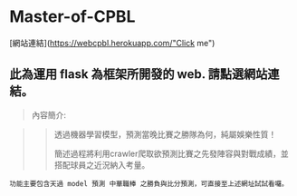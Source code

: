 # Master-of-CPBL

[網站連結](https://webcpbl.herokuapp.com/"Click me")

## 此為運用 flask 為框架所開發的 web. 請點選網站連結。

>內容簡介:

>>透過機器學習模型，預測當晚比賽之勝隊為何，純屬娛樂性質！
>>
>>簡述過程將利用crawler爬取欲預測比賽之先發陣容與對戰成績，並搭配球員之近況納入考量。

    功能主要包含天過 model 預測 中華職棒 之勝負與比分預測，可直接至上述網址試試看囉。
